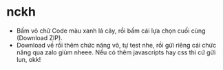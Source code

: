 # nckh
* Bấm vô chữ Code màu xanh lá cây, rồi bấm cái lựa chọn cuối cùng (Download ZIP).
* Download về rồi thêm chức năng vô, tự test nhe, rồi gửi riêng cái chức năng qua zalo giùm nheee. Nếu có thêm javascripts hay css thì cứ gửi lun, okk!
